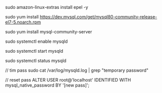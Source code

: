 sudo amazon-linux-extras install epel -y

sudo yum install https://dev.mysql.com/get/mysql80-community-release-el7-5.noarch.rpm

sudo yum install mysql-community-server

sudo systemctl enable mysqld

sudo systemctl start mysqld

sudo systemctl status mysqld

// tim pass 
sudo cat /var/log/mysqld.log | grep "temporary password"

// reset pass
ALTER USER root@'localhost' IDENTIFIED WITH mysql_native_password BY '[new pass]';
